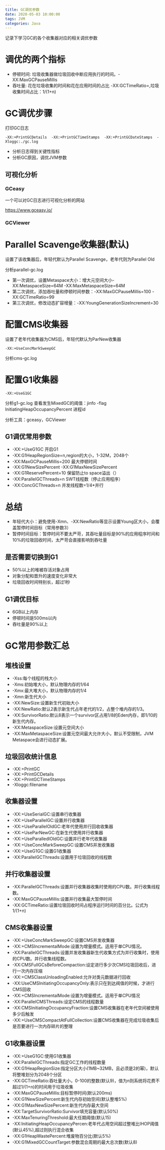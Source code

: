 ```yaml
---
title: GC调优参数
date: 2020-05-03 10:00:00
tags: JVM
categories: Java
---
```


记录下学习GC的各个收集器对应的相关调优参数

<!-- more -->
# 调优的两个指标
- 停顿时间: 垃圾收集器做垃圾回收中断应用执行的时间。-XX:MaxGCPauseMillis
- 吞吐量: 花在垃圾收集的时间和花在应用时间的占比 -XX:GCTimeRatio=<n>,垃圾收集时间占比：1/(1+n)

# GC调优步骤
打印GC日志
```
-XX:+PrintGCDetails  -XX:+PrintGCTimeStamps  -XX:+PrintGCDateStamps  -Xloggc:./gc.log
```
- 分析日志得到关键性指标
- 分析GC原因，调优JVM参数
## 可视化分析
### GCeasy 
一个可以对GC日志进行可视化分析的网站

https://www.gceasy.io/

### GCViewer 

# Parallel Scavenge收集器(默认)
设置了该收集器后，年轻代默认为Parallel Scavenge，老年代则为Parallel Old

分析parallel-gc.log
- 第一次调优，设置Metaspace大小：增大元空间大小-XX:MetaspaceSize=64M  -XX:MaxMetaspaceSize=64M
- 第二次调优，添加吞吐量和停顿时间参数：-XX:MaxGCPauseMillis=100   -XX:GCTimeRatio=99
- 第三次调优，修改动态扩容增量：-XX:YoungGenerationSizeIncrement=30

# 配置CMS收集器
设置了老年代收集器为CMS后，年轻代默认为ParNew收集器
```
-XX:+UseConcMarkSweepGC
```

分析cms-gc.log

# 配置G1收集器
```
-XX:+UseG1GC
```
分析g1-gc.log 
查看发生MixedGC的阈值：jinfo -flag InitiatingHeapOccupancyPercent 进程id

分析工具：gceasy，GCViewer 

## G1调优常用参数
- -XX:+UseG1GC 开启G1
- -XX:G1HeapRegionSize=n,region的大小，1-32M，2048个
- -XX:MaxGCPauseMillis=200 最大停顿时间
- -XX:G1NewSizePercent   -XX:G1MaxNewSizePercent
- -XX:G1ReservePercent=10 保留防止to space溢出（）
- -XX:ParallelGCThreads=n SWT线程数（停止应用程序）
- -XX:ConcGCThreads=n 并发线程数=1/4*并行

# 总结
- 年轻代大小：避免使用-Xmn、-XX:NewRatio等显示设置Young区大小，会覆盖暂停时间目标（常用参数3）
- 暂停时间目标：暂停时间不要太严苛，其吞吐量目标是90%的应用程序时间和10%的垃圾回收时间，太严苛会直接影响到吞吐量

## 是否需要切换到G1
- 50%以上的堆被存活对象占用
- 对象分配和晋升的速度变化非常大
- 垃圾回收时间特别长，超过1秒

## G1调优目标
- 6GB以上内存
- 停顿时间是500ms以内
- 吞吐量是90%以上

# GC常用参数汇总
## 堆栈设置
- -Xss:每个线程的栈大小
- -Xms:初始堆大小，默认物理内存的1/64
- -Xmx:最大堆大小，默认物理内存的1/4
- -Xmn:新生代大小
- -XX:NewSize:设置新生代初始大小
- -XX:NewRatio:默认2表示新生代占年老代的1/2，占整个堆内存的1/3。
- -XX:SurvivorRatio:默认8表示一个survivor区占用1/8的Eden内存，即1/10的新生代内存。
- -XX:MetaspaceSize:设置元空间大小
- -XX:MaxMetaspaceSize:设置元空间最大允许大小，默认不受限制，JVM Metaspace会进行动态扩展。
## 垃圾回收统计信息
- -XX:+PrintGC
- -XX:+PrintGCDetails
- -XX:+PrintGCTimeStamps 
- -Xloggc:filename
## 收集器设置
- -XX:+UseSerialGC:设置串行收集器
- -XX:+UseParallelGC:设置并行收集器
- -XX:+UseParallelOldGC:老年代使用并行回收收集器
- -XX:+UseParNewGC:在新生代使用并行收集器
- -XX:+UseParalledlOldGC:设置并行老年代收集器
- -XX:+UseConcMarkSweepGC:设置CMS并发收集器
- -XX:+UseG1GC:设置G1收集器
- -XX:ParallelGCThreads:设置用于垃圾回收的线程数
## 并行收集器设置
- -XX:ParallelGCThreads:设置并行收集器收集时使用的CPU数。并行收集线程数。
- -XX:MaxGCPauseMillis:设置并行收集最大暂停时间
- -XX:GCTimeRatio:设置垃圾回收时间占程序运行时间的百分比。公式为1/(1+n)
## CMS收集器设置
- -XX:+UseConcMarkSweepGC:设置CMS并发收集器
- -XX:+CMSIncrementalMode:设置为增量模式。适用于单CPU情况。
- -XX:ParallelGCThreads:设置并发收集器新生代收集方式为并行收集时，使用的CPU数。并行收集线程数。
- -XX:CMSFullGCsBeforeCompaction:设定进行多少次CMS垃圾回收后，进行一次内存压缩
- -XX:+CMSClassUnloadingEnabled:允许对类元数据进行回收
- -XX:UseCMSInitiatingOccupancyOnly:表示只在到达阀值的时候，才进行CMS回收
- -XX:+CMSIncrementalMode:设置为增量模式。适用于单CPU情况
- -XX:ParallelCMSThreads:设定CMS的线程数量
- -XX:CMSInitiatingOccupancyFraction:设置CMS收集器在老年代空间被使用多少后触发
- -XX:+UseCMSCompactAtFullCollection:设置CMS收集器在完成垃圾收集后是否要进行一次内存碎片的整理	
## G1收集器设置 
- -XX:+UseG1GC:使用G1收集器
- -XX:ParallelGCThreads:指定GC工作的线程数量
- -XX:G1HeapRegionSize:指定分区大小(1MB~32MB，且必须是2的幂)，默认将整堆划分为2048个分区
- -XX:GCTimeRatio:吞吐量大小，0-100的整数(默认9)，值为n则系统将花费不超过1/(1+n)的时间用于垃圾收集
- -XX:MaxGCPauseMillis:目标暂停时间(默认200ms)
- -XX:G1NewSizePercent:新生代内存初始空间(默认整堆5%)
- -XX:G1MaxNewSizePercent:新生代内存最大空间
- -XX:TargetSurvivorRatio:Survivor填充容量(默认50%)
- -XX:MaxTenuringThreshold:最大任期阈值(默认15)
- -XX:InitiatingHeapOccupancyPercen:老年代占用空间超过整堆比IHOP阈值(默认45%),超过则执行混合收集
- -XX:G1HeapWastePercent:堆废物百分比(默认5%)
- -XX:G1MixedGCCountTarget:参数混合周期的最大总次数(默认8)